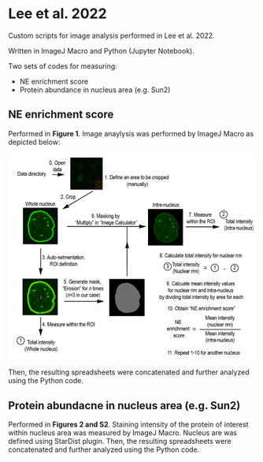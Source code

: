 # Lee et al. 2022

Custom scripts for image analysis performed in Lee et al. 2022.

Written in ImageJ Macro and Python (Jupyter Notebook).

Two sets of codes for measuring:
- NE enrichment score
- Protein abundance in nucleus area (e.g. Sun2)

## NE enrichment score

Performed in **Figure 1**. Image anaylysis was performed by ImageJ Macro as depicted below:

![Image](/assets/Scheme_NE_en_score.png)

Then, the resulting spreadsheets were concatenated and further analyzed using the Python code.

## Protein abundacne in nucleus area (e.g. Sun2)

Performed in **Figures 2 and S2**. Staining intensity of the protein of interest within nucleus area was measured by ImageJ Macro. Nucleus are was defined using StarDist plugin. Then, the resulting spreadsheets were concatenated and further analyzed using the Python code.
